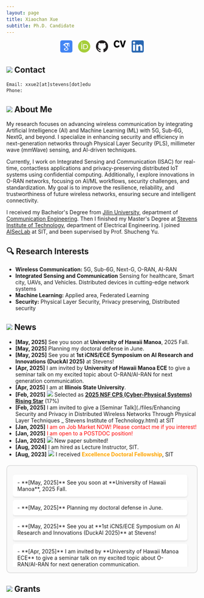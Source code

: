 ```yaml
---
layout: page
title: Xiaochan Xue
subtitle: Ph.D. Candidate
---
```

<div style="display: flex; justify-content: center; gap: 15px; flex-wrap: wrap;">
<a href="https://scholar.google.com/citations?user=rhcjOdQAAAAJ&hl=en" target="_blank">
  <img src="./img/google-scholar.png" alt="Google Scholar" width="32" class="social-icon">
</a>
<a href="https://orcid.org/0000-0003-0432-0581" target="_blank">
  <img src="./img/orcid.png" alt="ORCID" width="32" class="social-icon">
</a>
<a href="https://github.com/XueShannon" target="_blank">
  <img src="./img/github.png" alt="GitHub" width="32" class="social-icon">
</a>
<a href="./files/CV_Xiaochan.pdf" download class="cv-download">
  <img src="./img/cv.png" alt="CV" width="32" class="social-icon">
</a>
<a href="https://www.linkedin.com/in/xiaochan-xue-2b7b75227/" target="_blank">
  <img src="./img/linkedin.png" alt="LinkedIn" width="32" class="social-icon">
</a>
</div>

## <img src="../img/contact.png" height="50px"> Contact

```
Email: xxue2[at]stevens[dot]edu
Phone: 
```

## <img src="../img/career.png" height="50px"> About Me
My research focuses on advancing wireless communication by integrating Artificial Intelligence (AI) and Machine Learning (ML) with 5G, Sub-6G, NextG, and beyond. I specialize in enhancing security and efficiency in next-generation networks through Physical Layer Security (PLS), millimeter wave (mmWave) sensing, and AI-driven techniques.

Currently, I work on Integrated Sensing and Communication (ISAC) for real-time, contactless applications and privacy-preserving distributed IoT systems using confidential computing. Additionally, I explore innovations in O-RAN networks, focusing on AI/ML workflows, security challenges, and standardization. My goal is to improve the resilience, reliability, and trustworthiness of future wireless networks, ensuring secure and intelligent connectivity.

I received my Bachelor's Degree from [Jilin University](https://www.jlu.edu.cn/), department of [Communication Engineering](https://dce.jlu.edu.cn/). Then I finished my Master's Degree at [Stevens Institute of Technology](https://www.stevens.edu/), department of Electrical Engineering. I joined [AISecLab](https://www.stevens.edu/icns-center-for-innovative-computing-and-networked-systems/aiseclab) at SIT, and been supervised by Prof. Shucheng Yu.

## 🔍 Research Interests

- **Wireless Communication:** 5G, Sub-6G, Next-G, O-RAN, AI-RAN
- **Integrated Sensing and Communication** Sensing for healthcare, Smart city, UAVs, and Vehicles. Distributed devices in cutting-edge network systems
- **Machine Learning:** Applied area, Federated Learning
- **Security:** Physical Layer Security, Privacy preserving, Distributed security

## <img src="../img/news.png" height="50px"> News
- **[May, 2025]** See you soon at **University of Hawaii Manoa**, 2025 Fall.
- **[May, 2025]** Planning my doctoral defense in June.
- **[May, 2025]** See you at **1st iCNS/ECE Symposium on AI Research and Innovations (DuckAI 2025)** at Stevens!
- **[Apr, 2025]** I am invited by **University of Hawaii Manoa ECE** to give a seminar talk on my excited topic about O-RAN/AI-RAN for next generation communication.
- **[Apr, 2025]** I am at **Illinois State University**.
- **[Feb, 2025]** <img src="../img/award.png" height="30px"> Selected as **[2025 NSF CPS (Cyber-Physical Systems) Rising Star](https://cps-vo.org/group/CPSRisingStarsWorkshop25)** (17%)
- **[Feb, 2025]** I am invited to give a [Seminar Talk](./files/Enhancing Security and Privacy in Distributed Wireless Networks Through Physical Layer Techniques _ Stevens Institute of Technology.html) at SIT 
- **[Jan, 2025]** <span style="color:red;">I am on Job Market NOW! Please contact me if you interest!</span>
- **[Jan, 2025]** <span style="color:red;">I am open to a POSTDOC position!</span>
- **[Jan, 2025]** <img src="../img/fireworks.png" height="30px"> New paper submited!
- **[Aug, 2024]** I am hired as Lecture Instructor, SIT.
- **[Aug, 2023]** <img src="../img/award.png" height="30px"> I received <span style="color:orange;">**Excellence Doctoral Fellowship**</span>, SIT

<div class="news-box">
  <div class="news-scroll">
    <!-- 项目列表 -->
    <div class="grant-item">
      - **[May, 2025]** See you soon at **University of Hawaii Manoa**, 2025 Fall.
    </div>
    <div class="grant-item">
      - **[May, 2025]** Planning my doctoral defense in June.
    </div>
    <div class="grant-item">
      - **[May, 2025]** See you at **1st iCNS/ECE Symposium on AI Research and Innovations (DuckAI 2025)** at Stevens!
    </div>
    <div class="grant-item">
      - **[Apr, 2025]** I am invited by **University of Hawaii Manoa ECE** to give a seminar talk on my excited topic about O-RAN/AI-RAN for next generation communication.
    </div>
    <div class="grant-item">
      - **[Apr, 2025]** I am at **Illinois State University**.
    </div>
    <div class="grant-item">
      - **[Feb, 2025]** <img src="../img/award.png" height="30px"> Selected as **[2025 NSF CPS (Cyber-Physical Systems) Rising Star](https://cps-vo.org/group/CPSRisingStarsWorkshop25)** (17%)
    </div>
    <div class="grant-item">
      - **[Feb, 2025]** I am invited to give a [Seminar Talk](./files/Enhancing Security and Privacy in Distributed Wireless Networks Through Physical Layer Techniques _ Stevens Institute of Technology.html) at SIT 
    </div>
    <div class="grant-item">
      - **[Jan, 2025]** <span style="color:red;">I am on Job Market NOW! Please contact me if you interest!</span>
    </div>
    <div class="grant-item">
      - **[Jan, 2025]** <span style="color:red;">I am open to a POSTDOC position!</span>
    </div>
    <div class="grant-item">
      - [Jan, 2025] <img src="../img/fireworks.png" height="30px"> New paper submited!
    </div>
    <div class="grant-item">
      - [Aug, 2024] I am hired as Lecture Instructor, SIT.
    </div>
    <div class="grant-item">
      <img src="../img/award.png" height="20px"> 
      - [Aug, 2023] <img src="../img/award.png" height="30px"> I received <span style="color:orange;">Excellence Doctoral Fellowship</span>, SIT
    </div>
  </div>
</div>

<style>
/* 固定高度滚动框样式 */
.news-box {
  border: 2px solid #e0e0e0;
  border-radius: 10px;
  padding: 15px;
  margin: 20px 0;
  background: #f9f9f9;
}

.news-scroll {
  max-height: 250px;  /* 固定高度 */
  overflow-y: auto;   /* 垂直滚动条 */
  padding-right: 10px;
}

/* 单个资助项目样式 */
.grant-item {
  padding: 12px;
  margin: 8px 0;
  background: white;
  border-radius: 6px;
  box-shadow: 0 2px 4px rgba(0,0,0,0.1);
  display: flex;
  align-items: center;
  gap: 10px;
}

/* 滚动条美化 */
.news-scroll::-webkit-scrollbar {
  width: 8px;
}
.news-scroll::-webkit-scrollbar-thumb {
  background: #888; 
  border-radius: 4px;
}
</style>

## <img src="../img/money.png" height="50px"> Grants